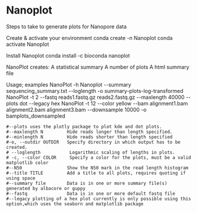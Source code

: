 # Nanoplot
Steps to take to generate plots for  Nanopore data

Create & activate your environment
    conda create -n Nanoplot
    conda activate Nanoplot

Install Nanoplot
    conda install -c bioconda nanoplot

NanoPlot creates:
A statistical summary
A number of plots
A html summary file

Usage; examples
    NanoPlot -h
    Nanoplot --summary sequencing_summary.txt --loglength -o summary-plots-log-transformed  
    NanoPlot -t 2 --fastq reads1.fastq.gz reads2.fastq.gz --maxlength 40000 --plots dot --legacy hex
    NanoPlot -t 12 --color yellow --bam alignment1.bam alignment2.bam alignment3.bam --downsample 10000 -o bamplots_downsampled

    #--plots uses the plotly package to plot kde and dot plots.
    #--maxlength N         Hide reads longer than length specified.
    #--minlength N         Hide reads shorter than length specified
    #-o, --outdir OUTDIR   Specify directory in which output has to be created.
    # --loglength           Logarithmic scaling of lengths in plots.
    # -c, --color COLOR     Specify a color for the plots, must be a valid matplotlib color
    #--N50                 Show the N50 mark in the read length histogram
    #--title TITLE         Add a title to all plots, requires quoting if using space
    #--summary file        Data is in one or more summary file(s) generated by albacore or guppy
    #--fastq               Data is in one or more default fastq file
    #--legacy plotting of a hex plot currently is only possible using this option,which uses the seaborn and matplotlib package
